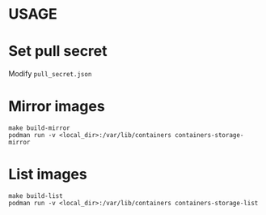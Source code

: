 # USAGE

# Set pull secret

Modify `pull_secret.json`

# Mirror images

```
make build-mirror
podman run -v <local_dir>:/var/lib/containers containers-storage-mirror
```

# List images

```
make build-list
podman run -v <local_dir>:/var/lib/containers containers-storage-list
```
